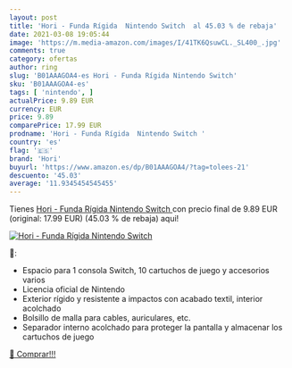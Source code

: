 ```yaml
---
layout: post
title: 'Hori - Funda Rígida  Nintendo Switch  al 45.03 % de rebaja'
date: 2021-03-08 19:05:44
image: 'https://m.media-amazon.com/images/I/41TK6QsuwCL._SL400_.jpg'
comments: true
category: ofertas
author: ring
slug: 'B01AAAGOA4-es Hori - Funda Rígida Nintendo Switch'
sku: 'B01AAAGOA4-es'
tags: [ 'nintendo', ]
actualPrice: 9.89 EUR
currency: EUR
price: 9.89
comparePrice: 17.99 EUR
prodname: 'Hori - Funda Rígida  Nintendo Switch '
country: 'es'
flag: '🇪🇸'
brand: 'Hori'
buyurl: 'https://www.amazon.es/dp/B01AAAGOA4/?tag=tolees-21'
descuento: '45.03'
average: '11.9345454545455'
---
```


Tienes [Hori - Funda Rígida  Nintendo Switch ](https://www.amazon.es/dp/B01AAAGOA4/?tag=tolees-21) con precio final de  9.89 EUR (original: 17.99 EUR) (45.03 %  de rebaja) aqui!

[![Hori - Funda Rígida  Nintendo Switch ](https://m.media-amazon.com/images/I/41TK6QsuwCL._SL400_.jpg)](https://www.amazon.es/dp/B01AAAGOA4/?tag=tolees-21)

🔎:

- Espacio para 1 consola Switch, 10 cartuchos de juego y accesorios varios
- Licencia oficial de Nintendo
- Exterior rígido y resistente a impactos con acabado textil, interior acolchado
- Bolsillo de malla para cables, auriculares, etc.
- Separador interno acolchado para proteger la pantalla y almacenar los cartuchos de juego

[🛒 Comprar!!!](https://www.amazon.es/dp/B01AAAGOA4/?tag=tolees-21)

